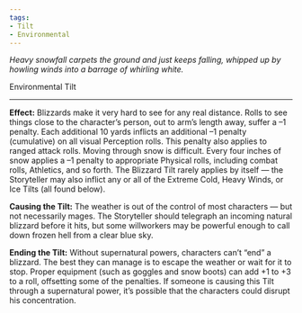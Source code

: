 ```yaml
---
tags:
- Tilt
- Environmental
---
```


_Heavy snowfall carpets the ground and just keeps falling, whipped up by howling winds into a barrage of whirling white._

Environmental Tilt

---

**Effect:** Blizzards make it very hard to see for any real distance. Rolls to see things close to the character’s person, out to arm’s length away, suffer a –1 penalty. Each additional 10 yards inflicts an additional –1 penalty (cumulative) on all visual Perception rolls. This penalty also applies to ranged attack rolls. Moving through snow is difficult. Every four inches of snow applies a –1 penalty to appropriate Physical rolls, including combat rolls, Athletics, and so forth. The Blizzard Tilt rarely applies by itself — the Storyteller may also inflict any or all of the Extreme Cold, Heavy Winds, or Ice Tilts (all found below).

**Causing the Tilt:** The weather is out of the control of most characters — but not necessarily mages. The Storyteller should telegraph an incoming natural blizzard before it hits, but some willworkers may be powerful enough to call down frozen hell from a clear blue sky.

**Ending the Tilt:** Without supernatural powers, characters can’t “end” a blizzard. The best they can manage is to escape the weather or wait for it to stop. Proper equipment (such as goggles and snow boots) can add +1 to +3 to a roll, offsetting some of the penalties. If someone is causing this Tilt through a supernatural power, it’s possible that the characters could disrupt his concentration.